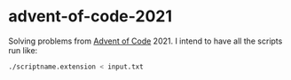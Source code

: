 # advent-of-code-2021

Solving problems from [Advent of Code](https://adventofcode.com/) 2021.
I intend to have all the scripts run like:

```bash
./scriptname.extension < input.txt
```
